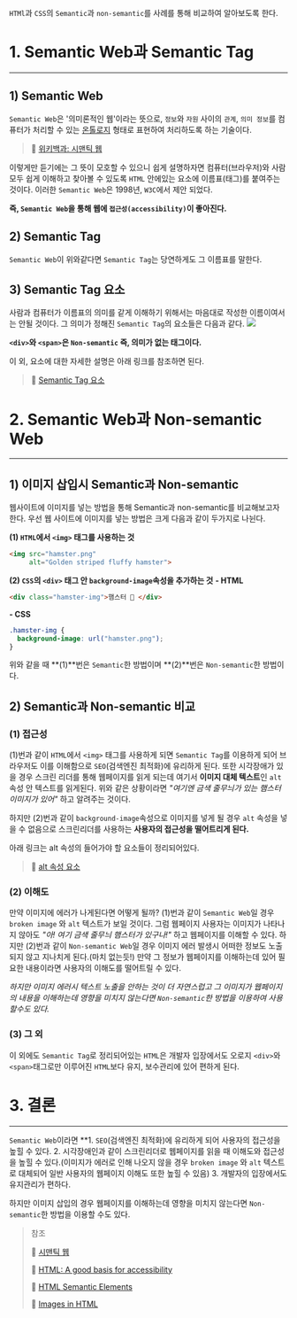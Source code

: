 `HTMl`과 `CSS`의 `Semantic`과 `non-semantic`를 사례를 통해 비교하여 알아보도록 한다. 

# 1. Semantic Web과 Semantic Tag
---
## 1) Semantic Web
`Semantic Web`은 '의미론적인 웹'이라는 뜻으로, `정보`와 `자원` 사이의 `관계`, `의미 정보`를 컴퓨터가 처리할 수 있는 [온톨로지](https://ko.wikipedia.org/wiki/%EC%98%A8%ED%86%A8%EB%A1%9C%EC%A7%80) 형태로 표현하여 처리하도록 하는 기술이다. 
> 📁 [위키백과: 시맨틱 웹](https://ko.wikipedia.org/wiki/%EC%8B%9C%EB%A7%A8%ED%8B%B1_%EC%9B%B9)

이렇게만 듣기에는 그 뜻이 모호할 수 있으니 쉽게 설명하자면 컴퓨터(브라우저)와 사람 모두 쉽게 이해하고 찾아볼 수 있도록 `HTML` 안에있는 요소에 이름표(태그)를 붙여주는 것이다. 이러한 `Semantic Web`은 1998년, `W3C`에서 제안 되었다.

**즉, `Semantic Web`을 통해 웹에 `접근성(accessibility)`이 좋아진다.**

## 2) Semantic Tag
`Semantic Web`이 위와같다면 `Semantic Tag`는 당연하게도 그 이름표를 말한다.
## 3) Semantic Tag 요소
사람과 컴퓨터가 이름표의 의미를 같게 이해하기 위해서는 마음대로 작성한 이름이여서는 안될 것이다. 그 의미가 정해진 `Semantic Tag`의 요소들은 다음과 같다.
![](https://images.velog.io/images/anjaekk/post/a5dc7261-57c8-4820-b498-86f7dd6293a6/image.png)

**`<div>`와 `<span>`은 `Non-semantic` 즉, 의미가 없는 태그이다.**

이 외, 요소에 대한 자세한 설명은 아래 링크를 참조하면 된다.
> 📁 [Semantic Tag 요소](https://www.w3schools.com/html/html5_semantic_elements.asp)

# 2. Semantic Web과 Non-semantic Web
---
## 1) 이미지 삽입시 Semantic과 Non-semantic
웹사이트에 이미지를 넣는 방법을 통해 Semantic과 non-semantic를 비교해보고자 한다. 우선 웹 사이트에 이미지를 넣는 방법은 크게 다음과 같이 두가지로 나뉜다.

**(1) `HTML`에서 `<img>` 태그를 사용하는 것**
```HTML
<img src="hamster.png"
     alt="Golden striped fluffy hamster">
```
**(2) `CSS`의 `<div>` 태그 안 `background-image`속성을 추가하는 것**
**- HTML**
```HTML
<div class="hamster-img">햄스터 🐹 </div>
```
**- CSS**
```css
.hamster-img {
  background-image: url("hamster.png");
}
```

위와 같을 때 **(1)**번은 `Semantic`한 방법이며 **(2)**번은 `Non-semantic`한 방법이다. 

## 2) Semantic과 Non-semantic 비교
### (1) 접근성

(1)번과 같이 `HTML`에서 `<img>` 태그를 사용하게 되면 `Semantic Tag`를 이용하게 되어 브라우저도 이를 이해함으로 `SEO`(검색엔진 최적화)에 유리하게 된다. 또한 시각장애가 있을 경우 스크린 리더를 통해 웹페이지를 읽게 되는데 여기서 **이미지 대체 텍스트**인 `alt` 속성 안 텍스트를 읽게된다. 위와 같은 상황이라면 _"여기엔 금색 줄무늬가 있는 햄스터 이미지가 있어"_ 하고 알려주는 것이다. 

하지만 (2)번과 같이 `background-image`속성으로 이미지를 넣게 될 경우 `alt` 속성을 넣을 수 없음으로 스크린리더를 사용하는 **사용자의 접근성을 떨어트리게 된다.**

아래 링크는 alt 속성의 들어가야 할 요소들이 정리되어있다.
> 📁 [alt 속성 요소](https://developer.mozilla.org/en-US/docs/Learn/HTML/Multimedia_and_embedding/Images_in_HTML)

### (2) 이해도
만약 이미지에 에러가 나게된다면 어떻게 될까?
(1)번과 같이 `Semantic Web`일 경우 `broken image` 와 `alt` 텍스트가 보일 것이다. 그럼 웹페이지 사용자는 이미지가 나타나지 않아도 _"아! 여기 금색 줄무늬 햄스터가 있구나!"_ 하고 웹페이지를 이해할 수 있다.
하지만 (2)번과 같이 `Non-semantic Web`일 경우 이미지 에러 발생시 어떠한 정보도 노출되지 않고 지나치게 된다.(마치 없는듯!) 만약 그 정보가 웹페이지를 이해하는데 있어 필요한 내용이라면 사용자의 이해도를 떨어트릴 수 있다.

_하지만 이미지 에러시 텍스트 노출을 안하는 것이 더 자연스럽고 그 이미지가 웹페이지의 내용을 이해하는데 영향을 미치지 않는다면 `Non-semantic`한 방법을 이용하여 사용할수도 있다._

### (3) 그 외
이 외에도 `Semantic Tag`로 정리되어있는 `HTML`은 개발자 입장에서도 오로지 `<div>`와 `<span>`태그로만 이루어진 `HTML`보다 유지, 보수관리에 있어 편하게 된다.

# 3. 결론
---
`Semantic Web`이라면
**1. `SEO`(검색엔진 최적화)에 유리하게 되어 사용자의 접근성을 높힐 수 있다.
2. 시각장애인과 같이 스크린리더로 웹페이지를 읽을 때 이해도와 접근성을 높힐 수 있다.(이미지가 에러로 인해 나오지 않을 경우 `broken image` 와 `alt` 텍스트로 대체되어 일반 사용자의 웹페이지 이해도 또한 높힐 수 있음)
3. 개발자의 입장에서도 유지관리가 편하다.

하지만 이미지 삽입의 경우 웹페이지를 이해하는데 영향을 미치지 않는다면 `Non-semantic`한 방법을 이용할 수도 있다.

> 참조
>
>🔗 [시맨틱 웹](https://ko.wikipedia.org/wiki/%EC%8B%9C%EB%A7%A8%ED%8B%B1_%EC%9B%B9)
>
>🔗 [HTML: A good basis for accessibility](https://developer.mozilla.org/en-US/docs/Learn/Accessibility/HTML)
>
>🔗 [HTML Semantic Elements](https://www.w3schools.com/html/html5_semantic_elements.asp)
>
>🔗 [Images in HTML](https://developer.mozilla.org/en-US/docs/Learn/HTML/Multimedia_and_embedding/Images_in_HTML)
